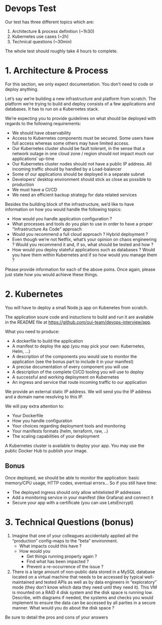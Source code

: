 # Devops Test

Our test has three different topics which are:

1. Architecture & process definition (~1h30)
2. Kubernetes use cases (~2h)
3. Technical questions (~30min)

The whole test should roughly take 4 hours to complete.

# 1. Architecture & Process

For this section, we only expect documentation. You don’t need to code or deploy anything.

Let’s say we’re building a new infrastructure and platform from scratch. The platform we’re trying to build and deploy consists of a few applications and databases. It has to run on a Kubernetes stack.     

We’re expecting you to provide guidelines on what should be deployed with regards to the following requirements:

- We should have observability 
- Access to Kubernetes components must be secured. Some users have full access whereas some others may have limited access. 
- Our Kubernetes cluster should be fault tolerant, in the sense that a network outage in one cloud zone / region should not impact much our applications’ up-time
- Our Kubernetes cluster nodes should not have a public IP address. All incoming traffic should by handled by a Load-balancer
- Some of our applications should be deployed in a separate subnet
- Developers’ desktop environment should stick as close as possible to production 
- We must have a CI/CD
- We need an efficient backup strategy for data related services

Besides the building block of the infrastructure, we’d like to have information on how you would handle the following topics:


- How would you handle application configuration ?
- What processes and tools do you plan to use in order to have a proper "Infrastructure As Code" approach
- Would you recommend a full cloud approach ? Hybrid deployment ?
- Even though we’re not Netflix, what’s your opinion on chaos engineering ? Would you recommend it and, if so, what should be tested and how ?
- How would you deploy stateful applications such as databases ? Would you have them within Kubernetes and if so how would you manage them ?

Please provide information for each of the above poins. Once again, please just state how you would achieve these things.

# 2. Kubernetes

You will have to deploy a small Node.js app on Kubenetes from scratch.

The application soure code and instuctions to build and run it are available in the README file at https://github.com/oui-team/devops-interview/app.

What you need to produce:

- A dockerfile to build the application
- A manifest to deploy the app (you may pick your own: Kubernetes, Helm, …)
- A description of the components you would use to monitor the application (see the bonus part to include it in your manifest)
- A precise documentation of every component you will use
- A description of the complete CI/CD tooling you will use to deploy
- A successful and working deployment on Kubernetes
- An ingress and service that route incoming traffic to our application

We provide an external static IP address. We will send you the IP address and a domain name resolving to this IP.

We will pay extra attention to:

- Your Dockerfile
- How you handle configuration
- Your choices regarding deployment tools and monitoring
- Your manifests formats (helm, terraform, raw, ..)
- The scaling capabilities of your deployment

A Kubernetes cluster is available to deploy your app. You may use the public Docker Hub to publish your image.

## Bonus

Once deployed, we should be able to monitor the application: basic memory/CPU usage, HTTP codes, eventual errors…
So if you still have time:

- The deployed ingress should only allow whitelisted IP addresses
- Add a monitoring service in your manifest (like Grafana) and connect it
- Secure your app with a certificate (you can use LetsEncrypt)


# 3. Technical Questions (bonus)


1. Imagine that one of your colleagues accidentally applied all the “production” config-maps to the “beta” environment.
    -  What impacts could this have ?
    - How would you
        - Get things running properly again ?
        - Find what has been impacted ?
        - Prevent a re-occurrence of the issue ?
2. There is a large amount of non-public data stored in a MySQL database located on a virtual machine that needs to be accessed by typical well-maintained and tested APIs as well as by data engineers in “exploratory” mode (they don’t know which data they need until they need it). This VM is mounted on a RAID 4 disk system and the disk space is running low.
Describe, with diagrams if needed, the systems and checks you would implement to ensure the data can be accessed by all parties in a secure manner. What would you do about the disk space ? 

Be sure to detail the pros and cons of your answers 




